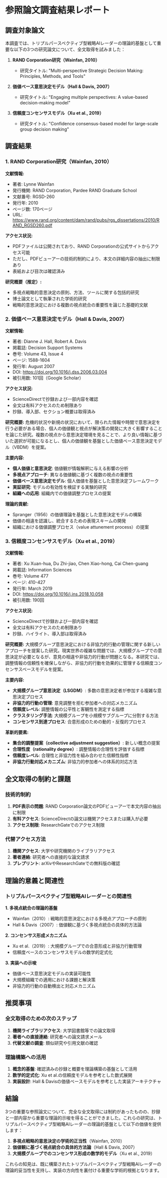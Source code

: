 # 参照論文調査結果レポート

## 調査対象論文

本調査では、トリプルパースペクティブ型戦略AIレーダーの理論的基盤として重要な以下の3つの研究論文について、全文取得を試みました：

1. **RAND Corporation研究（Wainfan, 2010）**
   - 研究タイトル: "Multi-perspective Strategic Decision Making: Principles, Methods, and Tools"

2. **価値ベース意思決定モデル（Hall & Davis, 2007）**
   - 研究タイトル: "Engaging multiple perspectives: A value-based decision-making model"

3. **信頼度コンセンサスモデル（Xu et al., 2019）**
   - 研究タイトル: "Confidence consensus-based model for large-scale group decision making"

## 調査結果

### 1. RAND Corporation研究（Wainfan, 2010）

**文献情報:**
- 著者: Lynne Wainfan
- 発行機関: RAND Corporation, Pardee RAND Graduate School
- 文献番号: RGSD-260
- 発行年: 2010
- ページ数: 170ページ
- URL: https://www.rand.org/content/dam/rand/pubs/rgs_dissertations/2010/RAND_RGSD260.pdf

**アクセス状況:**
- PDFファイルは公開されており、RAND Corporationの公式サイトからアクセス可能
- ただし、PDFビューアーの技術的制約により、本文の詳細内容の抽出に制限あり
- 表紙および目次は確認済み

**研究概要（推定）:**
- 多視点戦略的意思決定の原則、方法、ツールに関する包括的研究
- 博士論文として執筆された学術的研究
- 戦略的意思決定における複数の視点統合の重要性を論じた基礎的文献

### 2. 価値ベース意思決定モデル（Hall & Davis, 2007）

**文献情報:**
- 著者: Dianne J. Hall, Robert A. Davis
- 掲載誌: Decision Support Systems
- 巻号: Volume 43, Issue 4
- ページ: 1588-1604
- 発行年: August 2007
- DOI: https://doi.org/10.1016/j.dss.2006.03.004
- 被引用数: 101回（Google Scholar）

**アクセス状況:**
- ScienceDirectで抄録および一部内容を確認
- 全文は有料アクセスのため制限あり
- 抄録、導入部、セクション概要は取得済み

**研究概要:**
危機的状況や新規の状況において、限られた情報や時間で意思決定を行う必要がある場合、個人の価値観と視点が解決策の開発に大きく影響することを論じた研究。複数の視点から意思決定環境を見ることで、より良い情報に基づいた選択が可能になるとし、個人の価値観を基盤とした価値ベース意思決定モデル（VBDM）を提案。

**主要内容:**
- **個人価値と意思決定**: 価値観が情報解釈に与える影響の分析
- **多視点アプローチ**: 異なる価値観に基づく複数の視点の重要性
- **価値ベース意思決定モデル**: 個人価値を基盤とした意思決定フレームワーク
- **実証研究**: モデルの有効性を検証する実験的研究
- **組織への応用**: 組織内での価値調整プロセスの提案

**理論的貢献:**
- Spranger（1956）の価値理論を基盤とした意思決定モデルの構築
- 価値の相違を認識し、統合するための表現スキームの開発
- 組織における価値調整プロセス（value attunement process）の提案

### 3. 信頼度コンセンサスモデル（Xu et al., 2019）

**文献情報:**
- 著者: Xu Xuan-hua, Du Zhi-jiao, Chen Xiao-hong, Cai Chen-guang
- 掲載誌: Information Sciences
- 巻号: Volume 477
- ページ: 410-427
- 発行年: March 2019
- DOI: https://doi.org/10.1016/j.ins.2018.10.058
- 被引用数: 190回

**アクセス状況:**
- ScienceDirectで抄録および一部内容を確認
- 全文は有料アクセスのため制限あり
- 抄録、ハイライト、導入部は取得済み

**研究概要:**
大規模グループ意思決定における非協力的行動の管理に関する新しいアプローチを提案した研究。現実世界の複雑な問題では、大規模グループでの意思決定が必要となるが、意見の相違や非協力的行動が問題となる。本研究では、調整情報の信頼性を確保しながら、非協力的行動を効果的に管理する信頼度コンセンサスベースモデルを提案。

**主要内容:**
- **大規模グループ意思決定（LSGDM）**: 多数の意思決定者が参加する複雑な意思決定プロセス
- **非協力的行動の管理**: 意見調整を拒む参加者への対応メカニズム
- **信頼度レベル**: 調整情報の公平性と客観性を測定する指標
- **クラスタリング手法**: 大規模グループを小規模サブグループに分割する方法
- **コンセンサス到達プロセス**: 合意形成のための動的・反復的プロセス

**革新的要素:**
- **集合的調整提案（collective adjustment suggestion）**: 新しい概念の提案
- **合理性度（rationality degree）**: 調整情報の合理性を評価する指標
- **信頼度レベル**: 合理性と非協力性を組み合わせた信頼性指標
- **非協力行動対応メカニズム**: 非協力的参加者への体系的対応方法

## 全文取得の制約と課題

### 技術的制約
1. **PDF表示の問題**: RAND Corporation論文のPDFビューアーで本文内容の抽出に制限
2. **有料アクセス**: ScienceDirectの論文は機関アクセスまたは購入が必要
3. **アクセス制限**: ResearchGateでのアクセス制限

### 代替アクセス方法
1. **機関アクセス**: 大学や研究機関のライブラリアクセス
2. **著者連絡**: 研究者への直接的な論文請求
3. **プレプリント**: arXivやResearchGateでの無料版の確認

## 理論的意義と関連性

### トリプルパースペクティブ型戦略AIレーダーとの関連性

**1. 多視点統合の理論的基盤**
- Wainfan（2010）: 戦略的意思決定における多視点アプローチの原則
- Hall & Davis（2007）: 価値観に基づく多視点統合の具体的方法論

**2. コンセンサス形成メカニズム**
- Xu et al.（2019）: 大規模グループでの合意形成と非協力行動管理
- 信頼度ベースのコンセンサスモデルの数学的定式化

**3. 実装への示唆**
- 価値ベース意思決定モデルの実装可能性
- 大規模組織での適用における課題と解決策
- 非協力的行動の自動検出と対応メカニズム

## 推奨事項

### 全文取得のための次のステップ
1. **機関ライブラリアクセス**: 大学図書館等での論文取得
2. **著者への直接連絡**: 研究者への論文請求メール
3. **代替文献の調査**: 類似研究や引用文献の確認

### 理論構築への活用
1. **概念的基盤**: 確認済みの抄録と概要を理論構築の基盤として活用
2. **数学的定式化**: Xu et al.の信頼度モデルを参考とした数式展開
3. **実装設計**: Hall & Davisの価値ベースモデルを参考とした実装アーキテクチャ

## 結論

3つの重要な参照論文について、完全な全文取得には制約があったものの、抄録と一部内容から重要な理論的示唆を得ることができました。これらの研究は、トリプルパースペクティブ型戦略AIレーダーの理論的基盤として以下の価値を提供します：

1. **多視点戦略的意思決定の学術的正当性**（Wainfan, 2010）
2. **価値観に基づく視点統合の具体的方法論**（Hall & Davis, 2007）
3. **大規模グループでのコンセンサス形成の数学的モデル**（Xu et al., 2019）

これらの知見は、既に構築されたトリプルパースペクティブ型戦略AIレーダーの理論的妥当性を支持し、実装の方向性を裏付ける重要な学術的根拠となります。

